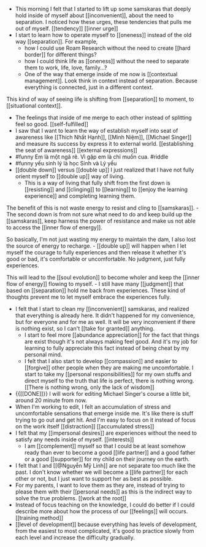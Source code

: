 - This morning I felt that I started to lift up some samskaras that deeply hold inside of myself about [[inconvenient]], about the need to separation. I noticed how these urges, these tendencies that pulls me out of myself. [[tendency]] [[inner urge]]
- I start to learn how to operate myself to [[oneness]] instead of the old way [[separation]]. For example, 
    - how I could use Roam Research without the need to create [[hard border]] for different things?
    - how I could think life as [[oneness]] without the need to separate them to work, life, love, family...?
    - One of the way that emerge inside of me now is [[contextual management]]. Look think in context instead of separation. Because everything is connected, just in a different context. 

This kind of way of seeing life is shifting from [[separation]] to moment, to [[situational context]].
- The feelings that inside of me merge to each other instead of splitting feel so good. [[self-fulfilled]]
- I saw that I want to learn the way of establish myself into seat of awareness like [[Thích Nhất Hạnh]], [[Minh Niệm]], [[Michael Singer]] and measure its success by express it to external world. [[establishing the seat of awareness]] [[external expressions]]
- #funny Em là một ngã rẽ. Vì gặp em là chỉ muốn cua. #riddle
- #funny yếu sinh lý là học Sinh và Lý yếu
- [[double down]] versus [[double up]] 
I just realized that I have not fully orient myself to [[double up]] way of living. 
    - This is a way of living that fully shift from the first down is [[resisting]] and [[clinging]] to [[learning]] to [[enjoy the learning experience]] and completing learning them. 

The benefit of this is not waste energy to resist and cling to [[samskaras]].
    - The second down is from not sure what need to do and keep build up the [[samskaras]], keep harness the power of resistance and make us not able to access the [[inner flow of energy]].

So basically, I'm not just wasting my energy to maintain the dam, I also lost the source of energy to recharge.
    - [[double up]] will happen when I let myself the courage to fully experiences and then release it whether it's good or bad, it's comfortable or uncomfortable. No judgment, just fully experiences. 

This will lead to the [[soul evolution]] to become wholer and keep the [[inner flow of energy]] flowing to myself.
    - I still have many [[judgment]] that based on [[separation]] hold me back from experiences. These kind of thoughts prevent me to let myself embrace the experiences fully.
- I felt that I start to clean my [[inconvenient]] samskaras, and realized that everything is already here. It didn't happened for my convenience, but for everyone and for me as well. It will be very inconvenient if there is nothing exist, so I can't [[take for granted]] anything.
    - I start to feel more [[abundance appreciation]] for the fact that things are exist though it's not always making feel good. And it's my job for learning to fully appreciate this fact instead of being cheat by my personal mind.
    - I felt that I also start to develop [[compassion]] and easier to [[forgive]] other people when they are making me uncomfortable. I start to take my [[personal responsibilities]] for my own stuffs and direct myself to the truth that life is perfect, there is nothing wrong. [[There is nothing wrong, only the lack of wisdom]]
- {{[[DONE]]}} I will work for editing Michael Singer's course a little bit, around 20 minute from now. 
- When I'm working to edit, I felt an accumulation of stress and uncomfortable sensations that emerge inside me. It's like there is stuff trying to go out and get hit. And I'm easy to focus on it instead of focus on the work itself [[distraction]] [[accumulated stress]]
- I felt that my [[impersonal desires]] are experiences without the need to satisfy any needs inside of myself. [[interests]]
    - I am [[complement]] myself so that I could be at least somehow ready than ever to become a good [[life partner]] and a good father or a good [[supporter]] for my child on their journey on the earth.
- I felt that I and [[@Nguyễn Mỹ Linh]] are not separate too much like the past. I  don't know whether we will become a [[life partner]] for each other or not, but I just want to support her as best as possible.  
- For my parents, I want to love them as they are, instead of trying to please them with their [[personal needs]] as this is the indirect way to solve the true problems. [[work at the root]]
- Instead of focus teaching on the knowledge, I could do better if I could describe more about how the process of our [[feelings]] will occurs. [[training method]]
- [[level of development]] because everything has levels of development, from the easiest to most complicated, it's good to practice slowly from each level and increase the difficulty gradually.

